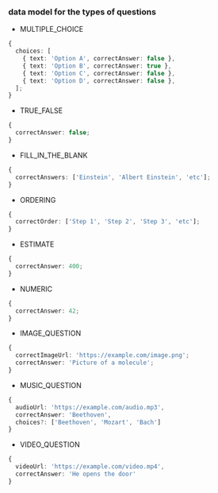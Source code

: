 ### data model for the types of questions

- MULTIPLE_CHOICE

```ts
{
  choices: [
    { text: 'Option A', correctAnswer: false },
    { text: 'Option B', correctAnswer: true },
    { text: 'Option C', correctAnswer: false },
    { text: 'Option D', correctAnswer: false },
  ];
}
```

- TRUE_FALSE

```ts
{
  correctAnswer: false;
}
```

- FILL_IN_THE_BLANK

```ts
{
  correctAnswers: ['Einstein', 'Albert Einstein', 'etc'];
}
```

- ORDERING

```ts
{
  correctOrder: ['Step 1', 'Step 2', 'Step 3', 'etc'];
}
```

- ESTIMATE

```ts
{
  correctAnswer: 400;
}
```

- NUMERIC

```ts
{
  correctAnswer: 42;
}
```

- IMAGE_QUESTION

```ts
{
  correctImageUrl: 'https://example.com/image.png';
  correctAnswer: 'Picture of a molecule';
}
```

- MUSIC_QUESTION

```ts
{
  audioUrl: 'https://example.com/audio.mp3',
  correctAnswer: 'Beethoven',
  choices?: ['Beethoven', 'Mozart', 'Bach']
}
```

- VIDEO_QUESTION

```ts
{
  videoUrl: 'https://example.com/video.mp4',
  correctAnswer: 'He opens the door'
}
```
